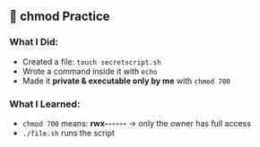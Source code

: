 ## 🔐 chmod Practice

### What I Did:
- Created a file: `touch secretscript.sh`
- Wrote a command inside it with `echo`
- Made it **private & executable only by me** with `chmod 700`

### What I Learned:
- `chmod 700` means: **rwx------** → only the owner has full access
- `./file.sh` runs the script
